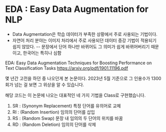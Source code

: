  # EDA : Easy Data Augmentation for NLP
 
- Data Augmentation은 학습 데이터가 부족한 상황에서 주로 사용되는 기법이다.
- 자연어 처리 분야는 이미지 처리에서 주로 사용되던 데이터 증강 기법이 적용되기 쉽지 않았다.
-- 문장에서 단어 하나만 바뀌어도 그 의미가 쉽게 바뀌어버리기 때문이고, 한국어는 특히나 심함


EDA: Easy Data Augmentation Techniques for Boosting Performance on Text Classification Tasks
https://arxiv.org/pdf/1901.11196.pdf

몇 년간 고전을 하던 중 나오던게 본 논문이다.
2023년 5월 기준으로 그 인용수가 1300회가 넘는 걸 보면 그 위상을 알 수 있습니다.


해당 코드는 이 논문에 나오는 대표적인 네 가지 기법을 Class로 구현했습니다. 
1. SR : (Synonym Replacement) 특정 단어를 유의어로 교체 
2. RI : (Random Insertion) 임의의 단어를 삽입
3. RS : (Random Swap) 문장 내 임의의 두 단어의 위치를 바꿈
4. RD : (Random Deletion) 임의의 단어를 삭제

